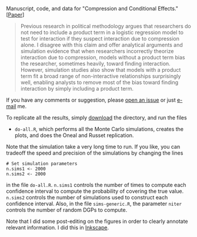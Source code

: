 Manuscript, code, and data for "Compression and Conditional Effects." [[Paper](http://www.carlislerainey.com/files/compress.pdf)]

> Previous research in political methodology argues that researchers do not need to include a product term in a logistic regression model to test for interaction if they suspect interaction due to compression alone. I disagree with this claim and offer analytical arguments and simulation evidence that when researchers incorrectly theorize interaction due to compression, models without a product term bias the researcher, sometimes heavily, toward finding interaction. However, simulation studies also show that models with a product term fit a broad range of non-interactive relationships surprisingly well, enabling analysts to remove most of the bias toward finding interaction by simply including a product term.

If you have any comments or suggestion, please [open an issue](https://github.com/carlislerainey/compress/issues) or just [e-mail](mailto:carlislerainey@gmail.com) me.

To replicate all the results, simply [download](https://github.com/carlislerainey/compress/archive/master.zip) the directory, and run the files

* `do-all.R`, which performs all the Monte Carlo simulations, creates the plots, and does the Oneal and Russet replication.

Note that the simulation take a very long time to run. If you like, you can tradeoff the speed and precision of the simulations by changing the lines

    # Set simulation parameters
    n.sims1 <- 2000
    n.sims2 <- 2000

in the file `do-all.R`. `n.sims1` controls the number of times to compute each confidence interval to compute the probability of covering the true value. `n.sims2` controls the number of simulations used to construct each confidence interval. Also, in the file `sims-generic.R`, the parameter `niter` controls the number of random DGPs to compute.

Note that I did some post-editing on the figures in order to clearly annotate relevant information. I did this in [Inkscape](http://www.inkscape.org/en/).
